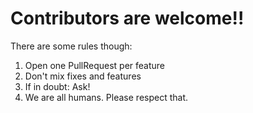 # Contributors are welcome!!

There are some rules though:

1. Open one PullRequest per feature
2. Don't mix fixes and features
3. If in doubt: Ask!
4. We are all humans. Please respect that.
